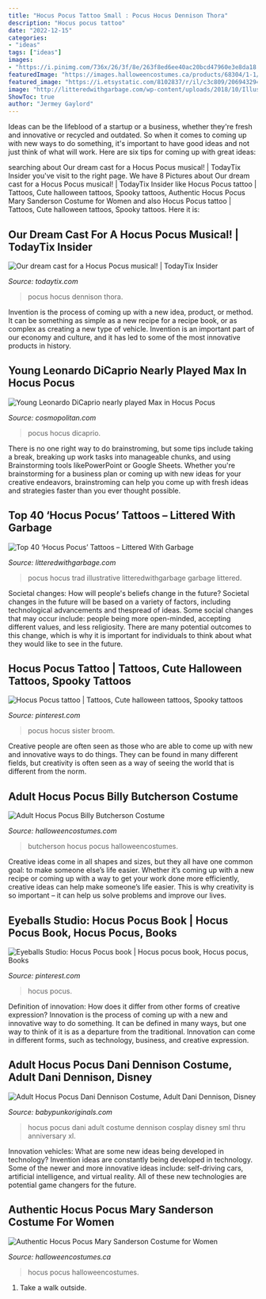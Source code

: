 ```yaml
---
title: "Hocus Pocus Tattoo Small : Pocus Hocus Dennison Thora"
description: "Hocus pocus tattoo"
date: "2022-12-15"
categories:
- "ideas"
tags: ["ideas"]
images:
- "https://i.pinimg.com/736x/26/3f/8e/263f8ed6ee40ac20bcd47960e3e8da18.jpg"
featuredImage: "https://images.halloweencostumes.ca/products/68304/1-1/hocus-pocus-mary-sanderson-womens-costume.jpg"
featured_image: "https://i.etsystatic.com/8102837/r/il/c3c809/2069432943/il_fullxfull.2069432943_5bxq.jpg"
image: "http://litteredwithgarbage.com/wp-content/uploads/2018/10/Illustrative-Neo-Trad-Hocus-Pocus-Witch-@attackofthe50footwoman.jpg"
ShowToc: true
author: "Jermey Gaylord"
---
```



Ideas can be the lifeblood of a startup or a business, whether they're fresh and innovative or recycled and outdated. So when it comes to coming up with new ways to do something, it's important to have good ideas and not just think of what will work. Here are six tips for coming up with great ideas:

	

		
searching about Our dream cast for a Hocus Pocus musical! | TodayTix Insider you've visit to the right page. We have 8 Pictures about Our dream cast for a Hocus Pocus musical! | TodayTix Insider like Hocus Pocus tattoo | Tattoos, Cute halloween tattoos, Spooky tattoos, Authentic Hocus Pocus Mary Sanderson Costume for Women and also Hocus Pocus tattoo | Tattoos, Cute halloween tattoos, Spooky tattoos. Here it is:
		
    
## Our Dream Cast For A Hocus Pocus Musical! | TodayTix Insider

<img loading=lazy src="https://tt-wp-insider.imgix.net/2020/10/DaniDennison-HocusPocus-1280x720-201020.jpg?auto=compress%2Cformat&amp;fit=scale&amp;h=576&amp;ixlib=php-1.1.0&amp;w=1024&amp;wpsize=large&amp;s=c7daaffb4e8c18bf8527b15b02ec5e94" onerror="this.onerror=null;this.src='https://tse2.mm.bing.net/th?id=OIP.lKsd0Q6HThDYUYbztElQTgHaEK&amp;pid=15.1';" alt="Our dream cast for a Hocus Pocus musical! | TodayTix Insider">

_Source: todaytix.com_

>pocus hocus dennison thora. 

	

Invention is the process of coming up with a new idea, product, or method. It can be something as simple as a new recipe for a recipe book, or as complex as creating a new type of vehicle. Invention is an important part of our economy and culture, and it has led to some of the most innovative products in history.

    
## Young Leonardo DiCaprio Nearly Played Max In Hocus Pocus

<img loading=lazy src="https://hips.hearstapps.com/hmg-prod.s3.amazonaws.com/images/leonardo-dicaprio-hocus-pocus-1508839041.jpg?crop=1.00xw:1.00xh;0,0&amp;resize=1200:*" onerror="this.onerror=null;this.src='https://tse4.mm.bing.net/th?id=OIP.ynOBjeveVoRc2dlkKk8q4QHaDt&amp;pid=15.1';" alt="Young Leonardo DiCaprio nearly played Max in Hocus Pocus">

_Source: cosmopolitan.com_

>pocus hocus dicaprio. 

	

There is no one right way to do brainstroming, but some tips include taking a break, breaking up work tasks into manageable chunks, and using Brainstorming tools likePowerPoint or Google Sheets. Whether you're brainstorming for a business plan or coming up with new ideas for your creative endeavors, brainstroming can help you come up with fresh ideas and strategies faster than you ever thought possible.

    
## Top 40 ‘Hocus Pocus’ Tattoos – Littered With Garbage

<img loading=lazy src="http://litteredwithgarbage.com/wp-content/uploads/2018/10/Illustrative-Neo-Trad-Hocus-Pocus-Witch-@attackofthe50footwoman.jpg" onerror="this.onerror=null;this.src='https://tse2.mm.bing.net/th?id=OIP.SZhHsdZRlRUBm1-ifIo2zwHaJQ&amp;pid=15.1';" alt="Top 40 ‘Hocus Pocus’ Tattoos – Littered With Garbage">

_Source: litteredwithgarbage.com_

>pocus hocus trad illustrative litteredwithgarbage garbage littered. 

	

Societal changes: How will people's beliefs change in the future?
Societal changes in the future will be based on a variety of factors, including technological advancements and thespread of ideas. Some social changes that may occur include: people being more open-minded, accepting different values, and less religiosity. There are many potential outcomes to this change, which is why it is important for individuals to think about what they would like to see in the future.

    
## Hocus Pocus Tattoo | Tattoos, Cute Halloween Tattoos, Spooky Tattoos

<img loading=lazy src="https://i.pinimg.com/736x/26/3f/8e/263f8ed6ee40ac20bcd47960e3e8da18.jpg" onerror="this.onerror=null;this.src='https://tse2.mm.bing.net/th?id=OIP.t-m_UBUt4Z7-nLvkjIxF0gHaNL&amp;pid=15.1';" alt="Hocus Pocus tattoo | Tattoos, Cute halloween tattoos, Spooky tattoos">

_Source: pinterest.com_

>pocus hocus sister broom. 

	

Creative people are often seen as those who are able to come up with new and innovative ways to do things. They can be found in many different fields, but creativity is often seen as a way of seeing the world that is different from the norm.

    
## Adult Hocus Pocus Billy Butcherson Costume

<img loading=lazy src="https://images.halloweencostumes.com/products/68300/1-1/hocus-pocus-billy-butcherson-adult-costume.jpg" onerror="this.onerror=null;this.src='https://tse3.mm.bing.net/th?id=OIP.tVeSGw912TqQ-P8cEORczgHaKl&amp;pid=15.1';" alt="Adult Hocus Pocus Billy Butcherson Costume">

_Source: halloweencostumes.com_

>butcherson hocus pocus halloweencostumes. 

	

Creative ideas come in all shapes and sizes, but they all have one common goal: to make someone else’s life easier. Whether it’s coming up with a new recipe or coming up with a way to get your work done more efficiently, creative ideas can help make someone’s life easier. This is why creativity is so important – it can help us solve problems and improve our lives.

    
## Eyeballs Studio: Hocus Pocus Book | Hocus Pocus Book, Hocus Pocus, Books

<img loading=lazy src="https://i.pinimg.com/originals/c6/d3/7d/c6d37dbb9173f90eb758f0a26d38c591.jpg" onerror="this.onerror=null;this.src='https://tse2.mm.bing.net/th?id=OIP.2MaWe4qaA6nQa5hfbVII3AAAAA&amp;pid=15.1';" alt="Eyeballs Studio: Hocus Pocus book | Hocus pocus book, Hocus pocus, Books">

_Source: pinterest.com_

>hocus pocus. 

	

Definition of innovation: How does it differ from other forms of creative expression?
Innovation is the process of coming up with a new and innovative way to do something. It can be defined in many ways, but one way to think of it is as a departure from the traditional. Innovation can come in different forms, such as technology, business, and creative expression.

    
## Adult Hocus Pocus Dani Dennison Costume, Adult Dani Dennison, Disney

<img loading=lazy src="https://i.etsystatic.com/8102837/r/il/c3c809/2069432943/il_fullxfull.2069432943_5bxq.jpg" onerror="this.onerror=null;this.src='https://tse1.mm.bing.net/th?id=OIP.aniSPSN4TUuD7DcYud4-AgHaJ4&amp;pid=15.1';" alt="Adult Hocus Pocus Dani Dennison Costume, Adult Dani Dennison, Disney">

_Source: babypunkoriginals.com_

>hocus pocus dani adult costume dennison cosplay disney sml thru anniversary xl. 

	

Innovation vehicles: What are some new ideas being developed in technology?
Invention ideas are constantly being developed in technology. Some of the newer and more innovative ideas include: self-driving cars, artificial intelligence, and virtual reality. All of these new technologies are potential game changers for the future.

    
## Authentic Hocus Pocus Mary Sanderson Costume For Women

<img loading=lazy src="https://images.halloweencostumes.ca/products/68304/1-1/hocus-pocus-mary-sanderson-womens-costume.jpg" onerror="this.onerror=null;this.src='https://tse2.mm.bing.net/th?id=OIP.w4BSBig4A_3m4Q7i8fvYkAHaKl&amp;pid=15.1';" alt="Authentic Hocus Pocus Mary Sanderson Costume for Women">

_Source: halloweencostumes.ca_

>hocus pocus halloweencostumes. 

	

1. Take a walk outside.

